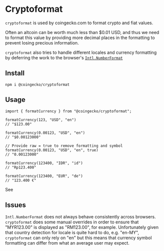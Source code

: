 # Cryptoformat

`cryptoformat` is used by coingecko.com to format crypto and fiat values.

Often an altcoin can be worth much less than $0.01 USD, and thus we need to format this value by providing more decimal places in the formatting to prevent losing precious information.

`cryptoformat` also tries to handle different locales and currency formatting by deferring the work to the browser's [`Intl.NumberFormat`](https://developer.mozilla.org/en-US/docs/Web/JavaScript/Reference/Global_Objects/NumberFormat)

## Install

```
npm i @coingecko/cryptoformat
```

## Usage

```
import { formatCurrency } from "@coingecko/cryptoformat";

formatCurrency(123, "USD", "en")
// "$123.00"

formatCurrency(0.00123, "USD", "en")
// "$0.00123000"

// Provide raw = true to remove formatting and symbol
formatCurrency(0.00123, "USD", "en", true)
// "0.00123000"

formatCurrency(123400, "IDR", "id")
// "Rp123.400"

formatCurrency(123400, "EUR", "de")
// "123.400 €"
```

See

## Issues

`Intl.NumberFormat` does not always behave consistently across browsers. `cryptoformat` does some manual overrides in order to ensure that "MYR123.00" is displayed as "RM123.00", for example. Unfortunately given that country detection for locale is quite hard to do, e.g. "en-MY", `cryptoformat` can only rely on "en" but this means that currency symbol formatting can differ from what an average user may expect.
